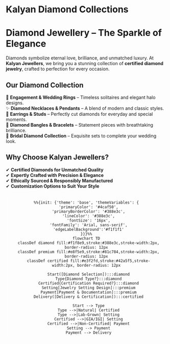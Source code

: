 
<style>
/* Light Theme */
[data-md-color-scheme="default"] h1, 
[data-md-color-scheme="default"] h2, 
[data-md-color-scheme="default"] h3, 
[data-md-color-scheme="default"] h4, 
[data-md-color-scheme="default"] h5, 
[data-md-color-scheme="default"] h6 {
    color:rgb(215, 109, 9)!important;
}

/* Dark Theme */
[data-md-color-scheme="slate"] h1, 
[data-md-color-scheme="slate"] h2, 
[data-md-color-scheme="slate"] h3, 
[data-md-color-scheme="slate"] h4, 
[data-md-color-scheme="slate"] h5, 
[data-md-color-scheme="slate"] h6 {
    color:rgb(212, 26, 38) !important;
}
</style>

# Kalyan Diamond Collections


# **Diamond Jewellery – The Sparkle of Elegance**  

Diamonds symbolize eternal love, brilliance, and unmatched luxury. At **Kalyan Jewellers**, we bring you a stunning collection of **certified diamond jewelry**, crafted to perfection for every occasion.  

## **Our Diamond Collection**  
💎 **Engagement & Wedding Rings** – Timeless solitaires and elegant halo designs.  
✨ **Diamond Necklaces & Pendants** – A blend of modern and classic styles.  
🌟 **Earrings & Studs** – Perfectly cut diamonds for everyday and special moments.  
💍 **Diamond Bangles & Bracelets** – Statement pieces with breathtaking brilliance.  
👑 **Bridal Diamond Collection** – Exquisite sets to complete your wedding look.  

## **Why Choose Kalyan Jewellers?**  
✔ **Certified Diamonds for Unmatched Quality**  
✔ **Expertly Crafted with Precision & Elegance**  
✔ **Ethically Sourced & Responsibly Manufactured**  
✔ **Customization Options to Suit Your Style**  





```mermaid
%%{init: {'theme': 'base', 'themeVariables': {
  'primaryColor': '#4caf50',
  'primaryBorderColor': '#388e3c',
  'lineColor': '#388e3c',
  'fontSize': '16px',
  'fontFamily': 'Arial, sans-serif',
  'edgeLabelBackground':'#f1f1f1'
}}}%%
flowchart TD
  classDef diamond fill:#f1f8e9,stroke:#388e3c,stroke-width:2px, border-radius: 12px
  classDef premium fill:#e8f5e9,stroke:#81c784,stroke-width:2px, border-radius: 12px
  classDef certified fill:#e3f2fd,stroke:#42a5f5,stroke-width:2px, border-radius: 12px

  Start([Diamond Selection]):::diamond
  Type{Diamond Type?}:::diamond
  Certified{Certification Required?}:::diamond
  Setting[Jewelry Setting Design]:::premium
  Payment[Payment & Documentation]:::premium
  Delivery([Delivery & Certification]):::certified

  Start --> Type
  Type -->|Natural| Certified
  Type -->|Lab-Grown| Setting
  Certified -->|GIA/IGI| Setting
  Certified -->|Non-Certified| Payment
  Setting --> Payment
  Payment --> Delivery

```
<style>/* Updated Diamond Flowchart Styling */
.mermaid {
    background: rgba(255, 255, 255, 0.1); /* Adjust transparency */
    border-radius: 8px;
    padding: 16px;
    margin: 20px 0;
    text-align: center;
    backdrop-filter: blur(5px); /* Adds a subtle blur effect */
}

.mermaid .node rect {
  rx: 12px;
  ry: 12px;
  stroke-width: 2px;
  filter: drop-shadow(0 2px 5px rgba(0, 0, 0, 0.15));
}

.mermaid .node.diamond {
  fill: #f1f8e9;
  stroke: #388e3c;
  border-radius: 12px;
}

.mermaid .node.premium {
  fill: #e8f5e9;
  stroke:rgb(129, 173, 199);
  border-radius: 12px;
}

.mermaid .node.certified {
  fill: #e3f2fd;
  stroke: #42a5f5;
  border-radius: 12px;
}
</style>

<style>
h1:hover, h2:hover, h3:hover h4:hover, h5:hover, h6:hover {
    opacity: 0.7; /* Dims the text when hovered */
    transition: opacity 0.3s ease-in-out;
    cursor: pointer;
}
</style>